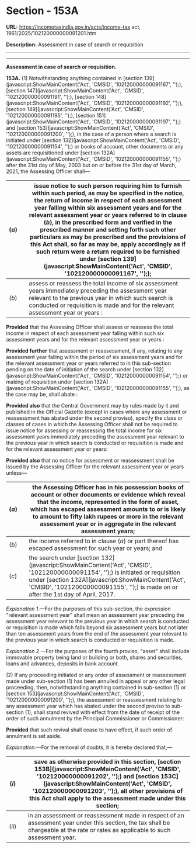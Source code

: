 # Section - 153A

**URL:** https://incometaxindia.gov.in/acts/income-tax act, 1961/2025/102120000000091201.htm

**Description:** Assessment in case of search or requisition

---

****

**Assessment in case of search or requisition.**

**153A.** (1) Notwithstanding anything contained in [section 139](javascript:ShowMainContent\('Act', 'CMSID', '102120000000091167', ''\);), [section 147](javascript:ShowMainContent\('Act', 'CMSID', '102120000000091191', ''\);), [section 148](javascript:ShowMainContent\('Act', 'CMSID', '102120000000091192', ''\);), [section 149](javascript:ShowMainContent\('Act', 'CMSID', '102120000000091195', ''\);), [section 151](javascript:ShowMainContent\('Act', 'CMSID', '102120000000091197', ''\);) and [section 153](javascript:ShowMainContent\('Act', 'CMSID', '102120000000091200', ''\);), in the case of a person where a search is initiated under [section 132](javascript:ShowMainContent\('Act', 'CMSID', '102120000000091154', ''\);) or books of account, other documents or any assets are requisitioned under [section 132A](javascript:ShowMainContent\('Act', 'CMSID', '102120000000091155', ''\);) after the 31st day of May, 2003 but on or before the 31st day of March, 2021, the Assessing Officer shall—

(_a_)|  |  issue notice to such person requiring him to furnish within such period, as may be specified in the notice, the return of income in respect of each assessment year falling within six assessment years and for the relevant assessment year or years referred to in clause (_b_), in the prescribed form and verified in the prescribed manner and setting forth such other particulars as may be prescribed and the provisions of this Act shall, so far as may be, apply accordingly as if such return were a return required to be furnished under [section 139](javascript:ShowMainContent\('Act', 'CMSID', '102120000000091167', ''\););  
---|---|---  
(_b_)|  |  assess or reassess the total income of six assessment years immediately preceding the assessment year relevant to the previous year in which such search is conducted or requisition is made and for the relevant assessment year or years :  
  
**Provided** that the Assessing Officer shall assess or reassess the total income in respect of each assessment year falling within such six assessment years and for the relevant assessment year or years :

**Provided further** that assessment or reassessment, if any, relating to any assessment year falling within the period of six assessment years and for the relevant assessment year or years referred to in this sub-section pending on the date of initiation of the search under [section 132](javascript:ShowMainContent\('Act', 'CMSID', '102120000000091154', ''\);) or making of requisition under [section 132A](javascript:ShowMainContent\('Act', 'CMSID', '102120000000091155', ''\);), as the case may be, shall abate :

**Provided also** that the Central Government may by rules made by it and published in the Official Gazette (except in cases where any assessment or reassessment has abated under the second proviso), specify the class or classes of cases in which the Assessing Officer shall not be required to issue notice for assessing or reassessing the total income for six assessment years immediately preceding the assessment year relevant to the previous year in which search is conducted or requisition is made and for the relevant assessment year or years:

**Provided also** that no notice for assessment or reassessment shall be issued by the Assessing Officer for the relevant assessment year or years unless—

(_a_)|  |  the Assessing Officer has in his possession books of account or other documents or evidence which reveal that the income, represented in the form of asset, which has escaped assessment amounts to or is likely to amount to fifty lakh rupees or more in the relevant assessment year or in aggregate in the relevant assessment years;  
---|---|---  
(_b_)|  |  the income referred to in clause (_a_) or part thereof has escaped assessment for such year or years; and  
(_c_)|  |  the search under [section 132](javascript:ShowMainContent\('Act', 'CMSID', '102120000000091154', ''\);) is initiated or requisition under [section 132A](javascript:ShowMainContent\('Act', 'CMSID', '102120000000091155', ''\);) is made on or after the 1st day of April, 2017.  
  
_Explanation 1_.—For the purposes of this sub-section, the expression "relevant assessment year" shall mean an assessment year preceding the assessment year relevant to the previous year in which search is conducted or requisition is made which falls beyond six assessment years but not later than ten assessment years from the end of the assessment year relevant to the previous year in which search is conducted or requisition is made.

_Explanation 2_.—For the purposes of the fourth proviso, "asset" shall include immovable property being land or building or both, shares and securities, loans and advances, deposits in bank account.

(2) If any proceeding initiated or any order of assessment or reassessment made under sub-section (1) has been annulled in appeal or any other legal proceeding, then, notwithstanding anything contained in sub-section (1) or [section 153](javascript:ShowMainContent\('Act', 'CMSID', '102120000000091200', ''\);), the assessment or reassessment relating to any assessment year which has abated under the second proviso to sub-section (1), shall stand revived with effect from the date of receipt of the order of such annulment by the Principal Commissioner or Commissioner:

**Provided** that such revival shall cease to have effect, if such order of annulment is set aside.

_Explanation_.—For the removal of doubts, it is hereby declared that,—

(_i_)|  |  save as otherwise provided in this section, [section 153B](javascript:ShowMainContent\('Act', 'CMSID', '102120000000091202', ''\);) and [section 153C](javascript:ShowMainContent\('Act', 'CMSID', '102120000000091203', ''\);), all other provisions of this Act shall apply to the assessment made under this section;  
---|---|---  
(_ii_)|  |  in an assessment or reassessment made in respect of an assessment year under this section, the tax shall be chargeable at the rate or rates as applicable to such assessment year.